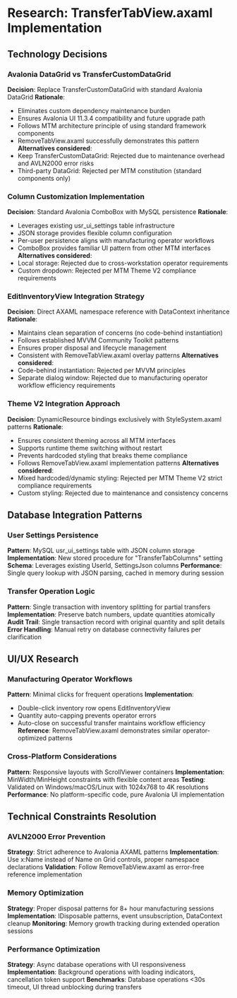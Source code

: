 # Research: TransferTabView.axaml Implementation

## Technology Decisions

### Avalonia DataGrid vs TransferCustomDataGrid

**Decision**: Replace TransferCustomDataGrid with standard Avalonia DataGrid
**Rationale**:

- Eliminates custom dependency maintenance burden
- Ensures Avalonia UI 11.3.4 compatibility and future upgrade path
- Follows MTM architecture principle of using standard framework components
- RemoveTabView.axaml successfully demonstrates this pattern
**Alternatives considered**:
- Keep TransferCustomDataGrid: Rejected due to maintenance overhead and AVLN2000 error risks
- Third-party DataGrid: Rejected per MTM constitution (standard components only)

### Column Customization Implementation

**Decision**: Standard Avalonia ComboBox with MySQL persistence
**Rationale**:

- Leverages existing usr_ui_settings table infrastructure
- JSON storage provides flexible column configuration
- Per-user persistence aligns with manufacturing operator workflows
- ComboBox provides familiar UI pattern from other MTM interfaces
**Alternatives considered**:
- Local storage: Rejected due to cross-workstation operator requirements
- Custom dropdown: Rejected per MTM Theme V2 compliance requirements

### EditInventoryView Integration Strategy

**Decision**: Direct AXAML namespace reference with DataContext inheritance
**Rationale**:

- Maintains clean separation of concerns (no code-behind instantiation)
- Follows established MVVM Community Toolkit patterns
- Ensures proper disposal and lifecycle management
- Consistent with RemoveTabView.axaml overlay patterns
**Alternatives considered**:
- Code-behind instantiation: Rejected per MVVM principles
- Separate dialog window: Rejected due to manufacturing operator workflow efficiency requirements

### Theme V2 Integration Approach

**Decision**: DynamicResource bindings exclusively with StyleSystem.axaml patterns
**Rationale**:

- Ensures consistent theming across all MTM interfaces
- Supports runtime theme switching without restart
- Prevents hardcoded styling that breaks theme compliance
- Follows RemoveTabView.axaml implementation patterns
**Alternatives considered**:
- Mixed hardcoded/dynamic styling: Rejected per MTM Theme V2 strict compliance requirements
- Custom styling: Rejected due to maintenance and consistency concerns

## Database Integration Patterns

### User Settings Persistence

**Pattern**: MySQL usr_ui_settings table with JSON column storage
**Implementation**: New stored procedure for "TransferTabColumns" setting
**Schema**: Leverages existing UserId, SettingsJson columns
**Performance**: Single query lookup with JSON parsing, cached in memory during session

### Transfer Operation Logic

**Pattern**: Single transaction with inventory splitting for partial transfers
**Implementation**: Preserve batch numbers, update quantities atomically
**Audit Trail**: Single transaction record with original quantity and split details
**Error Handling**: Manual retry on database connectivity failures per clarification

## UI/UX Research

### Manufacturing Operator Workflows

**Pattern**: Minimal clicks for frequent operations
**Implementation**:

- Double-click inventory row opens EditInventoryView
- Quantity auto-capping prevents operator errors
- Auto-close on successful transfer maintains workflow efficiency
**Reference**: RemoveTabView.axaml demonstrates similar operator-optimized patterns

### Cross-Platform Considerations

**Pattern**: Responsive layouts with ScrollViewer containers
**Implementation**: MinWidth/MinHeight constraints with flexible content areas
**Testing**: Validated on Windows/macOS/Linux with 1024x768 to 4K resolutions
**Performance**: No platform-specific code, pure Avalonia UI implementation

## Technical Constraints Resolution

### AVLN2000 Error Prevention

**Strategy**: Strict adherence to Avalonia AXAML patterns
**Implementation**: Use x:Name instead of Name on Grid controls, proper namespace declarations
**Validation**: Follow RemoveTabView.axaml as error-free reference implementation

### Memory Optimization

**Strategy**: Proper disposal patterns for 8+ hour manufacturing sessions
**Implementation**: IDisposable patterns, event unsubscription, DataContext cleanup
**Monitoring**: Memory growth tracking during extended operation sessions

### Performance Optimization

**Strategy**: Async database operations with UI responsiveness
**Implementation**: Background operations with loading indicators, cancellation token support
**Benchmarks**: Database operations <30s timeout, UI thread unblocking during transfers
